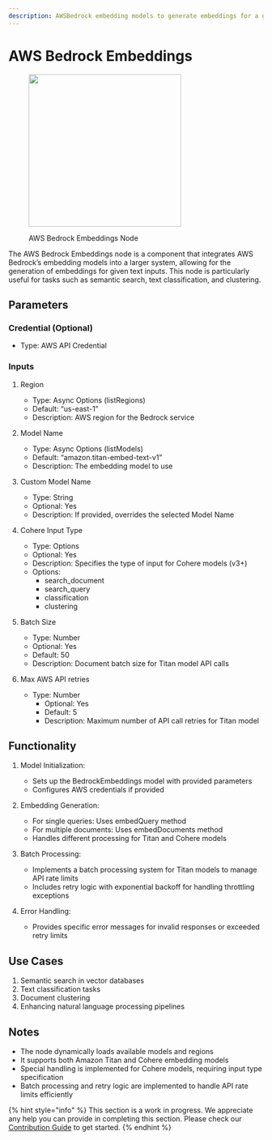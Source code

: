 ```yaml
---
description: AWSBedrock embedding models to generate embeddings for a given text.
---
```


# AWS Bedrock Embeddings

<figure><img src="../../../.gitbook/assets/image (4) (1) (1) (1) (1) (1) (1) (1).png" alt="" width="301"><figcaption><p>AWS Bedrock Embeddings Node</p></figcaption></figure>

The AWS Bedrock Embeddings node is a component that integrates AWS Bedrock’s embedding models into a larger system, allowing for the generation of embeddings for given text inputs. This node is particularly useful for tasks such as semantic search, text classification, and clustering.

## Parameters

### Credential (Optional)
  - Type: AWS API Credential

### Inputs

1. Region

    - Type: Async Options (listRegions)
    - Default: “us-east-1”
    - Description: AWS region for the Bedrock service

2. Model Name

    - Type: Async Options (listModels)
    - Default: “amazon.titan-embed-text-v1”
    - Description: The embedding model to use

3. Custom Model Name

    - Type: String
    - Optional: Yes
    - Description: If provided, overrides the selected Model Name

4. Cohere Input Type

    - Type: Options
    - Optional: Yes
    - Description: Specifies the type of input for Cohere models (v3+)
    - Options:
        - search_document
        - search_query
        - classification
        - clustering
        
5. Batch Size

    - Type: Number
    - Optional: Yes
    - Default: 50
    - Description: Document batch size for Titan model API calls

6. Max AWS API retries

    - Type: Number
      - Optional: Yes
      - Default: 5
      - Description: Maximum number of API call retries for Titan model
​
## Functionality

1. Model Initialization:

    - Sets up the BedrockEmbeddings model with provided parameters
    - Configures AWS credentials if provided

2. Embedding Generation:

    - For single queries: Uses embedQuery method
    - For multiple documents: Uses embedDocuments method
    - Handles different processing for Titan and Cohere models

3. Batch Processing:

    - Implements a batch processing system for Titan models to manage API rate limits
    - Includes retry logic with exponential backoff for handling throttling exceptions

4. Error Handling:

    - Provides specific error messages for invalid responses or exceeded retry limits
​
## Use Cases

1. Semantic search in vector databases
2. Text classification tasks
3. Document clustering
4. Enhancing natural language processing pipelines

## Notes

- The node dynamically loads available models and regions
- It supports both Amazon Titan and Cohere embedding models
- Special handling is implemented for Cohere models, requiring input type specification
- Batch processing and retry logic are implemented to handle API rate limits efficiently

{% hint style="info" %}
This section is a work in progress. We appreciate any help you can provide in completing this section. Please check our [Contribution Guide](../../../contributing/) to get started.
{% endhint %}
